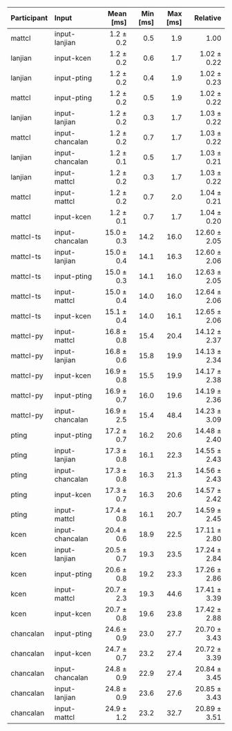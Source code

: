 | Participant | Input | Mean [ms] | Min [ms] | Max [ms] | Relative |
|:---|:---|---:|---:|---:|---:|
| mattcl | input-lanjian | 1.2 ± 0.2 | 0.5 | 1.9 | 1.00 |
| lanjian | input-kcen | 1.2 ± 0.2 | 0.6 | 1.7 | 1.02 ± 0.22 |
| lanjian | input-pting | 1.2 ± 0.2 | 0.4 | 1.9 | 1.02 ± 0.23 |
| mattcl | input-pting | 1.2 ± 0.2 | 0.5 | 1.9 | 1.02 ± 0.22 |
| lanjian | input-lanjian | 1.2 ± 0.2 | 0.3 | 1.7 | 1.03 ± 0.22 |
| mattcl | input-chancalan | 1.2 ± 0.2 | 0.7 | 1.7 | 1.03 ± 0.22 |
| lanjian | input-chancalan | 1.2 ± 0.1 | 0.5 | 1.7 | 1.03 ± 0.21 |
| lanjian | input-mattcl | 1.2 ± 0.2 | 0.3 | 1.7 | 1.03 ± 0.22 |
| mattcl | input-mattcl | 1.2 ± 0.2 | 0.7 | 2.0 | 1.04 ± 0.21 |
| mattcl | input-kcen | 1.2 ± 0.1 | 0.7 | 1.7 | 1.04 ± 0.20 |
| mattcl-ts | input-chancalan | 15.0 ± 0.3 | 14.2 | 16.0 | 12.60 ± 2.05 |
| mattcl-ts | input-lanjian | 15.0 ± 0.4 | 14.1 | 16.3 | 12.60 ± 2.06 |
| mattcl-ts | input-pting | 15.0 ± 0.3 | 14.1 | 16.0 | 12.63 ± 2.05 |
| mattcl-ts | input-mattcl | 15.0 ± 0.4 | 14.0 | 16.0 | 12.64 ± 2.06 |
| mattcl-ts | input-kcen | 15.1 ± 0.4 | 14.0 | 16.1 | 12.65 ± 2.06 |
| mattcl-py | input-mattcl | 16.8 ± 0.8 | 15.4 | 20.4 | 14.12 ± 2.37 |
| mattcl-py | input-lanjian | 16.8 ± 0.6 | 15.8 | 19.9 | 14.13 ± 2.34 |
| mattcl-py | input-kcen | 16.9 ± 0.8 | 15.5 | 19.9 | 14.17 ± 2.38 |
| mattcl-py | input-pting | 16.9 ± 0.7 | 16.0 | 19.6 | 14.19 ± 2.36 |
| mattcl-py | input-chancalan | 16.9 ± 2.5 | 15.4 | 48.4 | 14.23 ± 3.09 |
| pting | input-pting | 17.2 ± 0.7 | 16.2 | 20.6 | 14.48 ± 2.40 |
| pting | input-lanjian | 17.3 ± 0.8 | 16.1 | 22.3 | 14.55 ± 2.43 |
| pting | input-chancalan | 17.3 ± 0.8 | 16.3 | 21.3 | 14.56 ± 2.43 |
| pting | input-kcen | 17.3 ± 0.7 | 16.3 | 20.6 | 14.57 ± 2.42 |
| pting | input-mattcl | 17.4 ± 0.8 | 16.1 | 20.7 | 14.59 ± 2.45 |
| kcen | input-chancalan | 20.4 ± 0.6 | 18.9 | 22.5 | 17.11 ± 2.80 |
| kcen | input-lanjian | 20.5 ± 0.7 | 19.3 | 23.5 | 17.24 ± 2.84 |
| kcen | input-pting | 20.6 ± 0.8 | 19.2 | 23.3 | 17.26 ± 2.86 |
| kcen | input-mattcl | 20.7 ± 2.3 | 19.3 | 44.6 | 17.41 ± 3.39 |
| kcen | input-kcen | 20.7 ± 0.8 | 19.6 | 23.8 | 17.42 ± 2.88 |
| chancalan | input-pting | 24.6 ± 0.9 | 23.0 | 27.7 | 20.70 ± 3.43 |
| chancalan | input-kcen | 24.7 ± 0.7 | 23.2 | 27.4 | 20.72 ± 3.39 |
| chancalan | input-chancalan | 24.8 ± 0.9 | 22.9 | 27.4 | 20.84 ± 3.45 |
| chancalan | input-lanjian | 24.8 ± 0.9 | 23.6 | 27.6 | 20.85 ± 3.43 |
| chancalan | input-mattcl | 24.9 ± 1.2 | 23.2 | 32.7 | 20.89 ± 3.51 |
